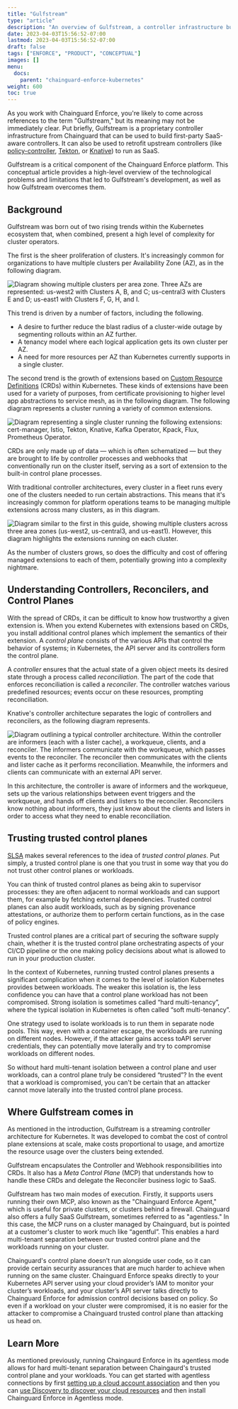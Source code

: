 ```yaml
---
title: "Gulfstream"
type: "article"
description: "An overview of Gulfstream, a controller infrastructure built by Chainguard and an important component of Enforce."
date: 2023-04-03T15:56:52-07:00
lastmod: 2023-04-03T15:56:52-07:00
draft: false
tags: ["ENFORCE", "PRODUCT", "CONCEPTUAL"]
images: []
menu:
  docs:
    parent: "chainguard-enforce-kubernetes"
weight: 600
toc: true
---
```


As you work with Chainguard Enforce, you're likely to come across references to the term "Gulfstream," but its meaning may not be immediately clear. Put briefly, Gulfstream is a proprietary controller infrastructure from Chainguard that can be used to build first-party SaaS-aware controllers. It can also be used to retrofit upstream controllers (like [policy-controller](/open-source/sigstore/policy-controller), [Tekton](https://tekton.dev/), or [Knative](https://knative.dev/docs/)) to run as SaaS. 

Gulfstream is a critical component of the Chainguard Enforce platform. This conceptual article provides a high-level overview of the technological problems and limitations that led to Gulfstream's development, as well as how Gulfstream overcomes them.


## Background

Gulfstream was born out of two rising trends within the Kubernetes ecosystem that, when combined, present a high level of complexity for cluster operators.

The first is the sheer proliferation of clusters. It's increasingly common for organizations to have multiple clusters per Availability Zone (AZ), as in the following diagram.

![Diagram showing multiple clusters per area zone. Three AZs are represented: us-west2 with Clusters A, B, and C; us-central3 with Clusters E and D; us-east1 with Clusters F, G, H, and I.](clusters_per_AZ.svg)

This trend is driven by a number of factors, including the following.

* A desire to further reduce the blast radius of a cluster-wide outage by segmenting rollouts within an AZ further.
* A tenancy model where each logical application gets its own cluster per AZ.
* A need for more resources per AZ than Kubernetes currently supports in a single cluster.

The second trend is the growth of extensions based on [Custom Resource Definitions](https://kubernetes.io/docs/concepts/extend-kubernetes/api-extension/custom-resources/) (CRDs) within Kubernetes. These kinds of extensions have been used for a variety of purposes, from certificate provisioning to higher level app abstractions to service mesh, as in the following diagram. The following diagram represents a cluster running a variety of common extensions.

![Diagram representing a single cluster running the following extensions: cert-manager, Istio, Tekton, Knative, Kafka Operator, Kpack, Flux, Prometheus Operator.](single_cluster.svg)

CRDs are only made up of data — which is often schematized — but they are brought to life by controller processes and webhooks that conventionally run on the cluster itself, serving as a sort of extension to the built-in control plane processes. 

With traditional controller architectures, every cluster in a fleet runs every one of the clusters needed to run certain abstractions. This means that it's increasingly common for platform operations teams to be managing multiple extensions across many clusters, as in this diagram.

![Diagram similar to the first in this guide, showing multiple clusters across three area zones (us-west2, us-central3, and us-east1). However, this diagram highlights the extensions running on each cluster.](clusters_per_AZ_extensions.svg)

As the number of clusters grows, so does the difficulty and cost of offering managed extensions to each of them, potentially growing into a complexity nightmare.


## Understanding Controllers, Reconcilers, and Control Planes

With the spread of CRDs, it can be difficult to know how trustworthy a given extension is. When you extend Kubernetes with extensions based on CRDs, you install additional control planes which implement the semantics of their extension. A *control plane* consists of the various APIs that control the behavior of systems; in Kubernetes, the API server and its controllers form the control plane. 

A *controller* ensures that the actual state of a given object meets its desired state through a process called *reconciliation*. The part of the code that enforces reconciliation is called a *reconciler*. The controller watches various predefined resources; events occur on these resources, prompting reconciliation.

Knative's controller architecture separates the logic of controllers and reconcilers, as the following diagram represents.

![Diagram outlining a typical controller architecture. Within the controller are informers (each with a lister cache), a workqueue, clients, and a reconciler. The informers communicate with the workqueue, which passes events to the reconciler. The reconciler then communicates with the clients and lister cache as it performs reconciliation. Meanwhile, the informers and clients can communicate with an external API server.](controller_architecture.svg)

In this architecture, the controller is aware of informers and the workqueue, sets up the various relationships between event triggers and the workqueue, and hands off clients and listers to the reconciler. Reconcilers know nothing about informers, they just know about the clients and listers in order to access what they need to enable reconciliation.


## Trusting trusted control planes

[SLSA](https://slsa.dev/) makes several references to the idea of *trusted control planes*. Put simply, a trusted control plane is one that you trust in some way that you do not trust other control planes or workloads.

You can think of trusted control planes as being akin to supervisor processes: they are often adjacent to normal workloads and can support them, for example by fetching external dependencies. Trusted control planes can also audit workloads, such as by signing provenance attestations, or authorize them to perform certain functions, as in the case of policy engines. 

Trusted control planes are a critical part of securing the software supply chain, whether it is the trusted control plane orchestrating aspects of your CI/CD pipeline or the one making policy decisions about what is allowed to run in your production cluster. 

In the context of Kubernetes, running trusted control planes presents a significant complication when it comes to the level of isolation Kubernetes provides between workloads. The weaker this isolation is, the less confidence you can have that a control plane workload has not been compromised. Strong isolation is sometimes called “hard multi-tenancy”, where the typical isolation in Kubernetes is often called “soft multi-tenancy”.

One strategy used to isolate workloads is to run them in separate node pools. This way, even with a container escape, the workloads are running on different nodes. However, if the attacker gains access toAPI server credentials, they can potentially move laterally and try to compromise workloads on different nodes.

So without hard multi-tenant isolation between a control plane and user workloads, can a control plane truly be considered “trusted”? In the event that a workload is compromised, you can't be certain that an attacker cannot move laterally into the trusted control plane process.


## Where Gulfstream comes in

As mentioned in the introduction, Gulfstream is a streaming controller architecture for Kubernetes. It was developed to combat the cost of control plane extensions at scale, make costs proportional to usage, and amortize the resource usage over the clusters being extended.

Gulfstream encapsulates the Controller and Webhook responsibilities into CRDs. It also has a *Meta Control Plane* (MCP) that understands how to handle these CRDs and delegate the Reconciler business logic to SaaS.

Gulfstream has two main modes of execution. Firstly, it supports users running their own MCP, also known as the "Chainguard Enforce Agent," which is useful for private clusters, or clusters behind a firewall. Chainguard also offers a fully SaaS Gulfstream, sometimes referred to as "agentless." In this case, the MCP runs on a cluster managed by Chainguard, but is pointed at a customer's cluster to work much like “agentful”. This enables a hard multi-tenant separation between our trusted control plane and the workloads running on your cluster.

Chainguard's control plane doesn’t run alongside user code, so it can provide certain security assurances that are much harder to achieve when running on the same cluster. Chainguard Enforce speaks directly to your Kubernetes API server using your cloud provider’s IAM to monitor your cluster’s workloads, and your cluster’s API server talks directly to Chainguard Enforce for admission control decisions based on policy. So even if a workload on your cluster were compromised, it is no easier for the attacker to compromise a Chainguard trusted control plane than attacking us head on.


## Learn More

As mentioned previously, running Chaingaurd Enforce in its agentless mode allows for hard multi-tenant separation between Chaingaurd's trusted control plane and your workloads. You can get started with agentless connections by first [setting up a cloud account association](../cloud-account-associations/) and then you can [use Discovery to discover your cloud resources](../chainguard-enforce-discovery-onboarding/) and then install Chainguard Enforce in Agentless mode.